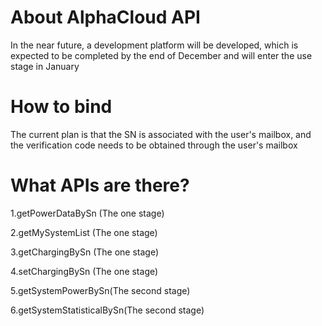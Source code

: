 # About AlphaCloud API

In the near future, a development platform will be developed, which is expected to be completed by the end of December and will enter the use stage in January

# How to bind
The current plan is that the SN is associated with the user's mailbox, and the verification code needs to be obtained through the user's mailbox

# What APIs are there?
1.getPowerDataBySn (The one stage)

2.getMySystemList  (The one stage)

3.getChargingBySn (The one stage)

4.setChargingBySn (The one stage)

5.getSystemPowerBySn(The second stage)

6.getSystemStatisticalBySn(The second stage)

